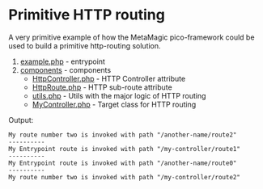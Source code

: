 # Primitive HTTP routing


A very primitive example of how
the MetaMagic pico-framework could be used to 
build a primitive http-routing solution.

1. [example.php](example.php) - entrypoint
2. [components](components) - components
   * [HttpController.php](components/HttpController.php) - HTTP Controller attribute
   * [HttpRoute.php](components/HttpRoute.php) - HTTP sub-route attribute
   * [utils.php](components/utils.php) - Utils with the major logic of HTTP routing
   * [MyController.php](components/MyController.php) - Target class for HTTP routing

Output:
```text
My route number two is invoked with path "/another-name/route2"
----------
My Entrypoint route is invoked with path "/my-controller/route1"
----------
My Entrypoint route is invoked with path "/another-name/route0"
----------
My route number two is invoked with path "/my-controller/route2"
```